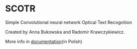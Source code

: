 # SCOTR

Simple Convolutional neural network Optical Text Recognition

Created by Anna Bukowska and Radomir Krawczykiewicz.

More info in [documentation](docs/README.md)(in Polish)
